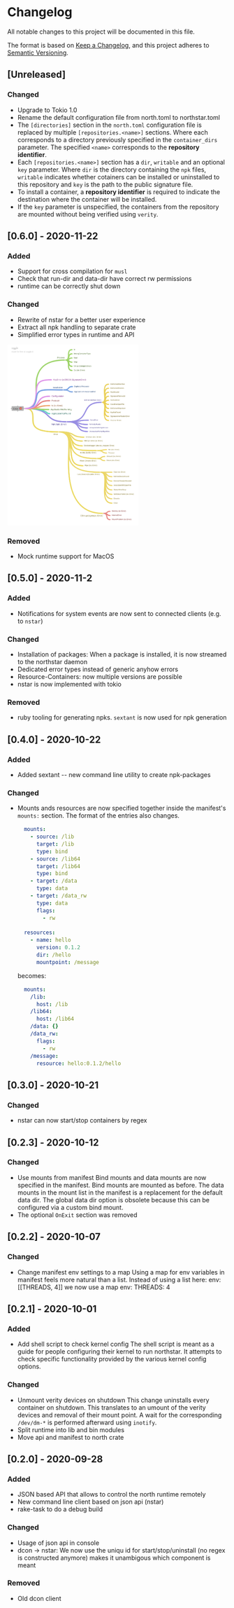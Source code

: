 
# Changelog
All notable changes to this project will be documented in this file.

The format is based on [Keep a Changelog](https://keepachangelog.com/en/1.0.0/),
and this project adheres to [Semantic Versioning](https://semver.org/spec/v2.0.0.html).

## [Unreleased]
### Changed
* Upgrade to Tokio 1.0
* Rename the default configuration file from north.toml to northstar.toml
* The `[directories]` section in the `north.toml` configuration file is replaced
  by multiple `[repositories.<name>]` sections. Where each corresponds to a
  directory previously specified in the `container_dirs` parameter. The
  specified `<name>` corresponds to the __repository identifier__.
* Each `[repositories.<name>]` section has a `dir`, `writable` and an optional
  `key` parameter. Where `dir` is the directory containing the `npk` files,
  `writable` indicates whether cotainers can be installed or uninstalled to this
  repository and `key` is the path to the public signature file.
* To install a container, a __repository identifier__ is required to indicate
  the destination where the container will be installed.
* If the `key` parameter is unspecified, the containers from the repository are
  mounted without being verified using `verity`.

## [0.6.0] - 2020-11-22
### Added
* Support for cross compilation for `musl`
* Check that run-dir and data-dir have correct rw permissions
* runtime can be correctly shut down

### Changed
* Rewrite of nstar for a better user experience
* Extract all npk handling to separate crate
* Simplified error types in runtime and API

<img src="doc/images/error_hierarchy.png" class="inline" width=300/>

### Removed
* Mock runtime support for MacOS

## [0.5.0] - 2020-11-2
### Added
* Notifications for system events are now sent to connected clients (e.g. to `nstar`)

### Changed
* Installation of packages:
  When a package is installed, it is now streamed to the northstar daemon
* Dedicated error types instead of generic anyhow errors
* Resource-Containers: now multiple versions are possible
* nstar is now implemented with tokio

### Removed
* ruby tooling for generating npks. `sextant` is now used for npk generation

## [0.4.0] - 2020-10-22
### Added
- Added sextant -- new command line utility to create npk-packages

### Changed
- Mounts ands resources are now specified together inside  the manifest's
  `mounts:` section. The format of the entries also changes.

  ```yaml
    mounts:
      - source: /lib
        target: /lib
        type: bind
      - source: /lib64
        target: /lib64
        type: bind
      - target: /data
        type: data
      - target: /data_rw
        type: data
        flags:
          - rw

    resources:
      - name: hello
        version: 0.1.2
        dir: /hello
        mountpoint: /message
  ```

  becomes:

  ```yaml
    mounts:
      /lib:
        host: /lib
      /lib64:
        host: /lib64
      /data: {}
      /data_rw:
        flags:
          - rw
      /message:
        resource: hello:0.1.2/hello
  ```

## [0.3.0] - 2020-10-21
### Changed
- nstar can now start/stop containers by regex

## [0.2.3] - 2020-10-12
### Changed
- Use mounts from manifest
  Bind mounts and data mounts are now specified in the manifest.
  Bind mounts are mounted as before. The data mounts in the
  mount list in the manifest is a replacement for the default
  data dir. The global data dir option is obsolete because this can
  be configured via a custom bind mount.
- The optional `OnExit` section was removed

## [0.2.2] - 2020-10-07
### Changed
- Change manifest env settings to a map
  Using a map for env variables in manifest feels more natural
  than a list.
  Instead of using a list here:
    env: [[THREADS, 4]]
  we now use a map
    env:
      THREADS: 4

## [0.2.1] - 2020-10-01
### Added
- Add shell script to check kernel config
  The shell script is meant as a guide for people configuring
  their kernel to run northstar. It attempts to check specific
  functionality provided by the various kernel config options.

### Changed
- Unmount verity devices on shutdown
  This change uninstalls every container on shutdown. This translates to an
  umount of the verity devices and removal of their mount point. A wait
  for the corresponding `/dev/dm-*` is performed afterward using `inotify`.
- Split runtime into lib and bin modules
- Move api and manifest to north crate

## [0.2.0] - 2020-09-28
### Added
- JSON based API that allows to control the north runtime remotely
- New command line client based on json api (nstar)
- rake-task to do a debug build

### Changed
- Usage of json api in console
- dcon -> nstar: We now use the uniqu id for start/stop/uninstall
  (no regex is constructed anymore)
  makes it unambigous which component is meant

### Removed
- Old dcon client
